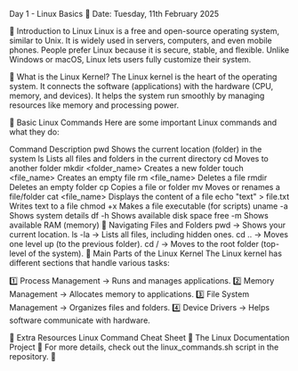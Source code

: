 Day 1 - Linux Basics
📅 Date: Tuesday, 11th February 2025

🔹 Introduction to Linux
Linux is a free and open-source operating system, similar to Unix.
It is widely used in servers, computers, and even mobile phones.
People prefer Linux because it is secure, stable, and flexible.
Unlike Windows or macOS, Linux lets users fully customize their system.

🔹 What is the Linux Kernel?
The Linux kernel is the heart of the operating system. It connects the software (applications) with the hardware (CPU, memory, and devices). It helps the system run smoothly by managing resources like memory and processing power.

🔹 Basic Linux Commands
Here are some important Linux commands and what they do:

Command Description
pwd Shows the current location (folder) in the system
ls Lists all files and folders in the current directory
cd <directory> Moves to another folder
mkdir <folder_name> Creates a new folder
touch <file_name> Creates an empty file
rm <file_name> Deletes a file
rmdir <directory> Deletes an empty folder
cp <source> <destination> Copies a file or folder
mv <source> <destination> Moves or renames a file/folder
cat <file_name> Displays the content of a file
echo "text" > file.txt Writes text to a file
chmod +x <file> Makes a file executable (for scripts)
uname -a Shows system details
df -h Shows available disk space
free -m Shows available RAM (memory)
🔹 Navigating Files and Folders
pwd → Shows your current location.
ls -la → Lists all files, including hidden ones.
cd .. → Moves one level up (to the previous folder).
cd / → Moves to the root folder (top-level of the system).
🔹 Main Parts of the Linux Kernel
The Linux kernel has different sections that handle various tasks:

1️⃣ Process Management → Runs and manages applications.
2️⃣ Memory Management → Allocates memory to applications.
3️⃣ File System Management → Organizes files and folders.
4️⃣ Device Drivers → Helps software communicate with hardware.

📌 Extra Resources
Linux Command Cheat Sheet 📝
The Linux Documentation Project 📖
For more details, check out the linux_commands.sh script in the repository. 🚀
